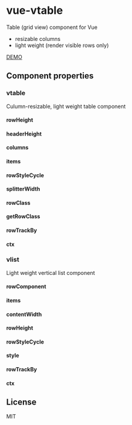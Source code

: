 # vue-vtable

Table (grid view) component for Vue
* resizable columns
* light weight (render visible rows only)

[DEMO](http://wonderful-panda.github.io/vue-vtable/example/)

## Component properties

### vtable
Culumn-resizable, light weight table component

#### rowHeight
#### headerHeight
#### columns
#### items
#### rowStyleCycle
#### splitterWidth
#### rowClass
#### getRowClass
#### rowTrackBy
#### ctx

### vlist
Light weight vertical list component

#### rowComponent
#### items
#### contentWidth
#### rowHeight
#### rowStyleCycle
#### style
#### rowTrackBy
#### ctx

## License
MIT

